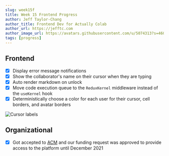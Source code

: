 ```yaml
---
slug: week15f
title: Week 15 Frontend Progress
author: Jeff Taylor-Chang
author_title: Frontend Dev for Actually Colab
author_url: https://jefftc.com
author_image_url: https://avatars.githubusercontent.com/u/5074313?s=460&u=9dc3384482173ab6e158978936d42b440155007e&v=4
tags: [progress]
---
```


## Frontend

- [x] Display error message notifications
- [x] Show the collaborator's name on their cursor when they are typing
- [x] Auto render markdown on unlock
- [x] Move code execution queue to the `ReduxKernel` middleware instead of the `useKernel` hook
- [x] Deterministically choose a color for each user for their cursor, cell borders, and avatar borders

![Cursor labels](https://user-images.githubusercontent.com/5074313/117084385-ba323f00-ad0c-11eb-810c-7560f0f86df8.png)

## Organizational

- [x] Got accepted to [ACM](https://acm.illinois.edu/) and our funding request was approved to provide access to the platform until December 2021
